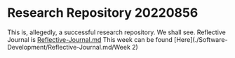 # Research Repository 20220856
This is, allegedly, a successful research repository. We shall see.
Reflective Journal is [Reflective-Journal.md](./Software-Development/Reflective-Journal.md/) This week can be found [Here](./Software-Development/Reflective-Journal.md/Week 2)
